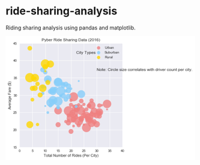 # ride-sharing-analysis
Riding sharing analysis using pandas and matplotlib.

![ride-sharing](matplotlib/Images/pyber.png)
